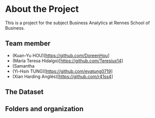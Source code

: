 # About the Project 
This is a project for the subject Business Analytics at Rennes School of Business. 
## Team member
*   (Kuan-Yu HOU)[https://github.com/DoreenHou]
*   (María Teresa Hidalgo)[https://github.com/Teresiux14] 
*   (Samantha
*   (Yi-Hsin TUNG)[https://github.com/evatung0719]
*   (Xian Harding Anglés)[https://github.com/r41ss4]
## The Dataset

## Folders and organization 